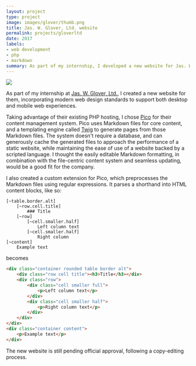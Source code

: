 ```yaml
---
layout: project
type: project
image: images/glover/thumb.png
title: Jas. W. Glover, Ltd. website
permalink: projects/gloverltd
date: 2017
labels:
- web development
- php
- markdown
summary: As part of my internship, I developed a new website for Jas. W. Glover, Ltd. 
---
```


<img class="ui image rounded" src="../images/glover/title.png">

As part of my internship at [Jas. W. Glover, Ltd.](https://www.gloverltd.com), I created a new website for them, incorporating modern web design standards to support both desktop and mobile web experiences.

Taking advantage of their existing PHP hosting, I chose [Pico](http://picocms.org/) for their content management system. Pico uses Markdown files for core content, and a templating engine called [Twig](https://twig.symfony.com/) to generate pages from those Markdown files. The system doesn't require a database, and can generously cache the generated files to approach the performance of a static website, while maintaining the ease of use of a website backed by a scripted language. I thought the easily editable Markdown formatting, in combination with the file-centric content system and seamless updating, would be a good fit for the company.

I also created a custom extension for Pico, which preprocesses the Markdown files using regular expressions. It parses a shorthand into HTML content blocks, like so:

```
[~table.border.alt]
	[~row.cell.title]
		### Title
	[~row]
		[~cell.smaller.half]
			Left column text
		[~cell.smaller.half]
			Right column
[~content]
	Example text
``` 

becomes

```html
<div class="container rounded table border alt">
	<div class="row cell title"><h3>Title</h3></div>
	<div class="row">
		<div class="cell smaller full">
			<p>Left column text</p>
		</div>
		<div class="cell smaller half">
			<p>Right column text</p>
		</div>
	</div>
</div>
<div class="container content">
	<p>Example text</p>
</div>
```


The new website is still pending official approval, following a copy-editing process.
